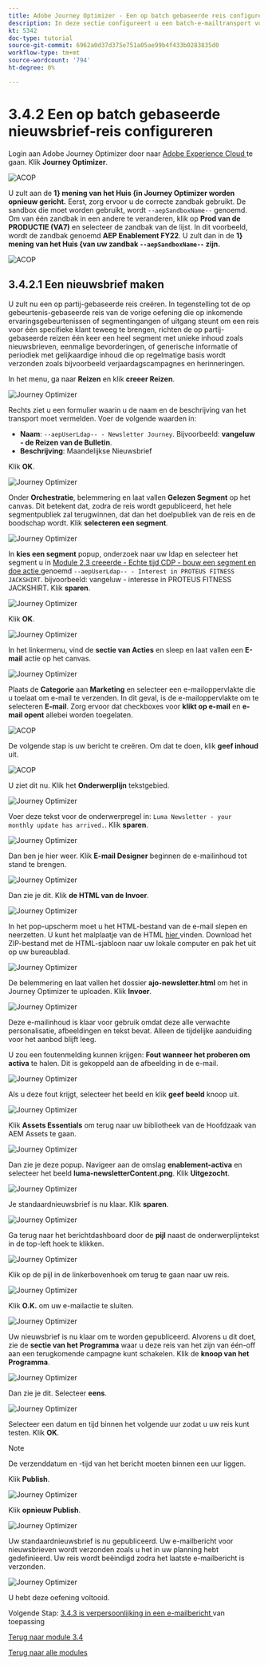 ```yaml
---
title: Adobe Journey Optimizer - Een op batch gebaseerde reis configureren
description: In deze sectie configureert u een batch-e-mailtransport voor het verzenden van een nieuwsbrief
kt: 5342
doc-type: tutorial
source-git-commit: 6962a0d37d375e751a05ae99b4f433b0283835d0
workflow-type: tm+mt
source-wordcount: '794'
ht-degree: 0%

---
```


# 3.4.2 Een op batch gebaseerde nieuwsbrief-reis configureren

Login aan Adobe Journey Optimizer door naar [ Adobe Experience Cloud ](https://experience.adobe.com) te gaan. Klik **Journey Optimizer**.

![ ACOP ](./../../../modules/ajo-b2c/module3.2/images/acophome.png)

U zult aan de **1} mening van het Huis {in Journey Optimizer worden opnieuw gericht.** Eerst, zorg ervoor u de correcte zandbak gebruikt. De sandbox die moet worden gebruikt, wordt `--aepSandboxName--` genoemd. Om van één zandbak in een andere te veranderen, klik op **Prod van de PRODUCTIE (VA7)** en selecteer de zandbak van de lijst. In dit voorbeeld, wordt de zandbak genoemd **AEP Enablement FY22**. U zult dan in de **1} mening van het Huis {van uw zandbak `--aepSandboxName--` zijn.**

![ ACOP ](./../../../modules/ajo-b2c/module3.2/images/acoptriglp.png)

## 3.4.2.1 Een nieuwsbrief maken

U zult nu een op partij-gebaseerde reis creëren. In tegenstelling tot de op gebeurtenis-gebaseerde reis van de vorige oefening die op inkomende ervaringsgebeurtenissen of segmentingangen of uitgang steunt om een reis voor één specifieke klant teweeg te brengen, richten de op partij-gebaseerde reizen één keer een heel segment met unieke inhoud zoals nieuwsbrieven, eenmalige bevorderingen, of generische informatie of periodiek met gelijkaardige inhoud die op regelmatige basis wordt verzonden zoals bijvoorbeeld verjaardagscampagnes en herinneringen.

In het menu, ga naar **Reizen** en klik **creeer Reizen**.

![ Journey Optimizer ](./images/oc43.png)

Rechts ziet u een formulier waarin u de naam en de beschrijving van het transport moet vermelden. Voer de volgende waarden in:

- **Naam**: `--aepUserLdap-- - Newsletter Journey`. Bijvoorbeeld: **vangeluw - de Reizen van de Bulletin**.
- **Beschrijving**: Maandelijkse Nieuwsbrief

Klik **OK**.

![ Journey Optimizer ](./images/batchj2.png)

Onder **Orchestratie**, belemmering en laat vallen **Gelezen Segment** op het canvas. Dit betekent dat, zodra de reis wordt gepubliceerd, het hele segmentpubliek zal terugwinnen, dat dan het doelpubliek van de reis en de boodschap wordt. Klik **selecteren een segment**.

![ Journey Optimizer ](./images/batchj3.png)

In **kies een segment** popup, onderzoek naar uw ldap en selecteer het segment u in [ Module 2.3 creeerde - Echte tijd CDP - bouw een segment en doe actie ](./../../../modules/rtcdp-b2c/module2.3/real-time-cdp-build-a-segment-take-action.md) genoemd `--aepUserLdap-- - Interest in PROTEUS FITNESS JACKSHIRT`. bijvoorbeeld: vangeluw - interesse in PROTEUS FITNESS JACKSHIRT. Klik **sparen**.

![ Journey Optimizer ](./images/batchj5.png)

Klik **OK**.

![ Journey Optimizer ](./images/batchj6.png)

In het linkermenu, vind de **sectie van Acties** en sleep en laat vallen een **E-mail** actie op het canvas.

![ Journey Optimizer ](./images/batchj7.png)

Plaats de **Categorie** aan **Marketing** en selecteer een e-mailoppervlakte die u toelaat om e-mail te verzenden. In dit geval, is de e-mailoppervlakte om te selecteren **E-mail**. Zorg ervoor dat checkboxes voor **klikt op e-mail** en **e-mail opent** allebei worden toegelaten.

![ ACOP ](./images/journeyactions1eee.png)

De volgende stap is uw bericht te creëren. Om dat te doen, klik **geef inhoud** uit.

![ ACOP ](./images/journeyactions2.png)

U ziet dit nu. Klik het **Onderwerplijn** tekstgebied.

![ Journey Optimizer ](./images/batch4.png)

Voer deze tekst voor de onderwerpregel in: `Luma Newsletter - your monthly update has arrived.`. Klik **sparen**.

![ Journey Optimizer ](./images/batch5.png)

Dan ben je hier weer. Klik **E-mail Designer** beginnen de e-mailinhoud tot stand te brengen.

![ Journey Optimizer ](./images/batch6.png)

Dan zie je dit. Klik **de HTML van de Invoer**.

![ Journey Optimizer ](./images/batch7.png)

In het pop-upscherm moet u het HTML-bestand van de e-mail slepen en neerzetten. U kunt het malplaatje van de HTML [ hier ](./../../../assets/html/ajo-newsletter.html.zip) vinden. Download het ZIP-bestand met de HTML-sjabloon naar uw lokale computer en pak het uit op uw bureaublad.

![ Journey Optimizer ](./images/html1.png)

De belemmering en laat vallen het dossier **ajo-newsletter.html** om het in Journey Optimizer te uploaden. Klik **Invoer**.

![ Journey Optimizer ](./images/batch8.png)

Deze e-mailinhoud is klaar voor gebruik omdat deze alle verwachte personalisatie, afbeeldingen en tekst bevat. Alleen de tijdelijke aanduiding voor het aanbod blijft leeg.

U zou een foutenmelding kunnen krijgen: **Fout wanneer het proberen om activa** te halen. Dit is gekoppeld aan de afbeelding in de e-mail.

![ Journey Optimizer ](./images/errorfetch.png)

Als u deze fout krijgt, selecteer het beeld en klik **geef beeld** knoop uit.

![ Journey Optimizer ](./images/errorfetch1.png)

Klik **Assets Essentials** om terug naar uw bibliotheek van de Hoofdzaak van AEM Assets te gaan.

![ Journey Optimizer ](./images/errorfetch2.png)

Dan zie je deze popup. Navigeer aan de omslag **enablement-activa** en selecteer het beeld **luma-newsletterContent.png**. Klik **Uitgezocht**.

![ Journey Optimizer ](./images/errorfetch3.png)

Je standaardnieuwsbrief is nu klaar. Klik **sparen**.

![ Journey Optimizer ](./images/ready.png)

Ga terug naar het berichtdashboard door de **pijl** naast de onderwerplijntekst in de top-left hoek te klikken.

![ Journey Optimizer ](./images/batch9.png)

Klik op de pijl in de linkerbovenhoek om terug te gaan naar uw reis.

![ Journey Optimizer ](./images/oc79aeee.png)

Klik **O.K.** om uw e-mailactie te sluiten.

![ Journey Optimizer ](./images/oc79beee.png)

Uw nieuwsbrief is nu klaar om te worden gepubliceerd. Alvorens u dit doet, zie de **sectie van het Programma** waar u deze reis van het zijn van één-off aan een terugkomende campagne kunt schakelen. Klik de **knoop van het Programma**.

![ Journey Optimizer ](./images/batchj12.png)

Dan zie je dit. Selecteer **eens**.

![ Journey Optimizer ](./images/sch1.png)

Selecteer een datum en tijd binnen het volgende uur zodat u uw reis kunt testen. Klik **OK**.

>[!NOTE]
>
>De verzenddatum en -tijd van het bericht moeten binnen een uur liggen.

Klik **Publish**.

![ Journey Optimizer ](./images/batchj13.png)

Klik **opnieuw Publish**.

![ Journey Optimizer ](./images/batchj14.png)

Uw standaardnieuwsbrief is nu gepubliceerd. Uw e-mailbericht voor nieuwsbrieven wordt verzonden zoals u het in uw planning hebt gedefinieerd. Uw reis wordt beëindigd zodra het laatste e-mailbericht is verzonden.

![ Journey Optimizer ](./images/batchj14eee.png)

U hebt deze oefening voltooid.

Volgende Stap: [ 3.4.3 is verpersoonlijking in een e-mailbericht ](./ex3.md) van toepassing

[Terug naar module 3.4](./journeyoptimizer.md)

[Terug naar alle modules](../../../overview.md)
